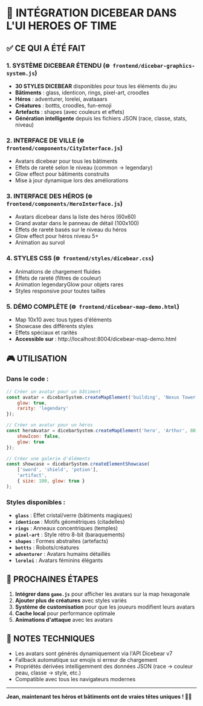 # 🎨 INTÉGRATION DICEBEAR DANS L'UI HEROES OF TIME

## ✅ **CE QUI A ÉTÉ FAIT**

### 1. **SYSTÈME DICEBEAR ÉTENDU** (`🌐 frontend/dicebar-graphics-system.js`)
- **30 STYLES DICEBEAR** disponibles pour tous les éléments du jeu
- **Bâtiments** : glass, identicon, rings, pixel-art, croodles
- **Héros** : adventurer, lorelei, avataaars  
- **Créatures** : bottts, croodles, fun-emoji
- **Artefacts** : shapes (avec couleurs et effets)
- **Génération intelligente** depuis les fichiers JSON (race, classe, stats, niveau)

### 2. **INTERFACE DE VILLE** (`🌐 frontend/components/CityInterface.js`)
- Avatars dicebear pour tous les bâtiments
- Effets de rareté selon le niveau (common → legendary)
- Glow effect pour bâtiments construits
- Mise à jour dynamique lors des améliorations

### 3. **INTERFACE DES HÉROS** (`🌐 frontend/components/HeroInterface.js`)
- Avatars dicebear dans la liste des héros (60x60)
- Grand avatar dans le panneau de détail (100x100)
- Effets de rareté basés sur le niveau du héros
- Glow effect pour héros niveau 5+
- Animation au survol

### 4. **STYLES CSS** (`🌐 frontend/styles/dicebear.css`)
- Animations de chargement fluides
- Effets de rareté (filtres de couleur)
- Animation legendaryGlow pour objets rares
- Styles responsive pour toutes tailles

### 5. **DÉMO COMPLÈTE** (`🌐 frontend/dicebear-map-demo.html`)
- Map 10x10 avec tous types d'éléments
- Showcase des différents styles
- Effets spéciaux et rarités
- **Accessible sur** : http://localhost:8004/dicebear-map-demo.html

## 🎮 **UTILISATION**

### Dans le code :
```javascript
// Créer un avatar pour un bâtiment
const avatar = dicebarSystem.createMapElement('building', 'Nexus Tower', 60, {
    glow: true,
    rarity: 'legendary'
});

// Créer un avatar pour un héros
const heroAvatar = dicebarSystem.createMapElement('hero', 'Arthur', 80, {
    showIcon: false,
    glow: true
});

// Créer une galerie d'éléments
const showcase = dicebarSystem.createElementShowcase(
    ['sword', 'shield', 'potion'],
    'artifact',
    { size: 100, glow: true }
);
```

### Styles disponibles :
- **`glass`** : Effet cristal/verre (bâtiments magiques)
- **`identicon`** : Motifs géométriques (citadelles)
- **`rings`** : Anneaux concentriques (temples)
- **`pixel-art`** : Style rétro 8-bit (baraquements)
- **`shapes`** : Formes abstraites (artefacts)
- **`bottts`** : Robots/créatures
- **`adventurer`** : Avatars humains détaillés
- **`lorelei`** : Avatars féminins élégants

## 🚀 **PROCHAINES ÉTAPES**

1. **Intégrer dans `game.js`** pour afficher les avatars sur la map hexagonale
2. **Ajouter plus de créatures** avec styles variés
3. **Système de customisation** pour que les joueurs modifient leurs avatars
4. **Cache local** pour performance optimale
5. **Animations d'attaque** avec les avatars

## 📝 **NOTES TECHNIQUES**

- Les avatars sont générés dynamiquement via l'API Dicebear v7
- Fallback automatique sur emojis si erreur de chargement
- Propriétés dérivées intelligemment des données JSON (race → couleur peau, classe → style, etc.)
- Compatible avec tous les navigateurs modernes

---

**Jean, maintenant tes héros et bâtiments ont de vraies têtes uniques ! 🎨✨** 